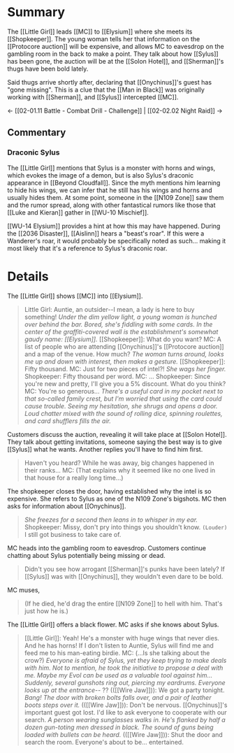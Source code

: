 # Summary
The [[Little Girl]] leads [[MC]] to [[Elysium]] where she meets its [[Shopkeeper]]. The young woman tells her that information on the [[Protocore auction]] will be expensive, and allows MC to eavesdrop on the gambling room in the back to make a point. They talk about how [[Sylus]] has been gone, the auction will be at the [[Solon Hotel]], and [[Sherman]]'s thugs have been bold lately.

Said thugs arrive shortly after, declaring that [[Onychinus]]'s guest has "gone missing". This is a clue that the [[Man in Black]] was originally working with [[Sherman]], and [[Sylus]] intercepted [[MC]].

← [[02-01.11 Battle - Combat Drill - Challenge]] | [[02-02.02 Night Raid]] →
## Commentary
### Draconic Sylus
The [[Little Girl]] mentions that Sylus is a monster with horns and wings, which evokes the image of a demon, but is also Sylus's draconic appearance in [[Beyond Cloudfall]]. Since the myth mentions him learning to hide his wings, we can infer that he still has his wings and horns and usually hides them. At some point, someone in the [[N109 Zone]] saw them and the rumor spread, along with other fantastical rumors like those that [[Luke and Kieran]] gather in [[WU-10 Mischief]].

[[WU-14 Elysium]] provides a hint at how this may have happened. During the [[2036 Disaster]], [[Aislinn]] hears a "beast's roar". If this were a Wanderer's roar, it would probably be specifically noted as such... making it most likely that it's a reference to Sylus's draconic roar.

# Details
The [[Little Girl]] shows [[MC]] into [[Elysium]].

> Little Girl: Auntie, an outsider--I mean, a lady is here to buy something!
> *Under the dim yellow light, a young woman is hunched over behind the bar. Bored, she's fiddling with some cards. In the center of the graffiti-covered wall is the establishment's somewhat gaudy name: [[Elysium]].*
> [[Shopkeeper]]: What do you want?
> MC: A list of people who are attending [[Onychinus]]'s [[Protocore auction]] and a map of the venue. How much?
> *The woman turns around, looks me up and down with interest, then makes a gesture.*
> [[Shopkeeper]]: Fifty thousand.
> MC: Just for two pieces of intel?!
> *She wags her finger.*
> Shopkeeper: Fifty thousand per word.
> MC: ...
> Shopkeeper: Since you're new and pretty, I'll give you a 5% discount. What do you think?
> MC: You're so generous...
> *There's a useful card in my pocket next to that so-called family crest, but I'm worried that using the card could cause trouble. Seeing my hesitation, she shrugs and opens a door. 
> Loud chatter mixed with the sound of rolling dice, spinning roulettes, and card shufflers fills the air.*

Customers discuss the auction, revealing it will take place at [[Solon Hotel]]. They talk about getting invitations, someone saying the best way is to give [[Sylus]] what he wants. Another replies you'll have to find him first.
> Haven't you heard? While he was away, big changes happened in their ranks...
> MC: (That explains why it seemed like no one lived in that house for a really long time...)

The shopkeeper closes the door, having established why the intel is so expensive. She refers to Sylus as one of the N109 Zone's bigshots. MC then asks for information about [[Onychinus]].

> *She freezes for a second then leans in to whisper in my ear.*
> Shopkeeper: Missy, don't pry into things you shouldn't know. `(Louder)` I still got business to take care of.

MC heads into the gambling room to eavesdrop. Customers continue chatting about Sylus potentially being missing or dead.
> Didn't you see how arrogant [[Sherman]]'s punks have been lately? If [[Sylus]] was with [[Onychinus]], they wouldn't even dare to be bold.

MC muses,
> (If he died, he'd drag the entire [[N109 Zone]] to hell with him. That's just how he is.)

The [[Little Girl]] offers a black flower. MC asks if she knows about Sylus.
> [[Little Girl]]: Yeah! He's a monster with huge wings that never dies. And he has horns! If I don't listen to Auntie, Sylus will find me and feed me to his man-eating birdie.
> MC: (...Is she talking about the crow?)
> *Everyone is afraid of Sylus, yet they keep trying to make deals with him. Not to mention, he took the initiative to propose a deal with me. Maybe my Evol can be used as a valuable tool against him...
> Suddenly, several gunshots ring out, piercing my eardrums. Everyone looks up at the entrance--*
> ?? (([[Wire Jaw]])): We got a party tonight.
> *Bang! The door with broken bolts falls over, and a pair of leather boots steps over it.*
> (([[Wire Jaw]])): Don't be nervous. [[Onychinus]]'s important guest got lost. I'd like to ask everyone to cooperate with our search.
> *A person wearing sunglasses walks in. He's flanked by half a dozen gun-toting men dressed in black. The sound of guns being loaded with bullets can be heard.*
> (([[Wire Jaw]])): Shut the door and search the room. Everyone's about to be... entertained.

